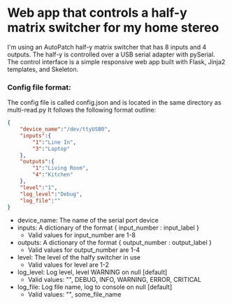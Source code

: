 # Web app that controls a half-y matrix switcher for my home stereo

I'm using an AutoPatch half-y matrix switcher that has 8 inputs and 4 outputs.
The half-y is controlled over a USB serial adapter with pySerial.
The control interface is a simple responsive web app built with Flask, Jinja2 templates, and Skeleton.

### Config file format:

The config file is called config.json and is located in the same directory as multi-read.py
It follows the following format outline:

```json
{
    "device_name":"/dev/ttyUSB0",
    "inputs":{
        "1":"Line In",
        "3":"Laptop"
    },
    "outputs":{
        "1":"Living Room",
        "4":"Kitchen"
    },
    "level":"1",
    "log_level":"Debug",
    "log_file":""
}
```

* device_name: The name of the serial port device
* inputs: A dictionary of the format { input_number : input_label }
  * Valid values for input_number are 1-8
* outputs: A dictionary of the format { output_number : output_label }
  * Valid values for output_number are 1-4
* level: The level of the halfy switcher in use
  * Valid values for level are 1-2
* log_level: Log level, level WARNING on null [default]
  * Valid values: "", DEBUG, INFO, WARNING, ERROR, CRITICAL
* log_file: Log file name, log to console on null [default]
  * Valid values: "", some_file_name